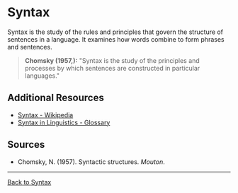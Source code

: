 # Syntax

Syntax is the study of the rules and principles that govern the structure of sentences in a language. It examines how words combine to form phrases and sentences.

> **Chomsky (1957,):**
> "Syntax is the study of the principles and processes by which sentences are constructed in particular languages."

## Additional Resources

- [Syntax - Wikipedia](https://en.wikipedia.org/wiki/Syntax)
- [Syntax in Linguistics - Glossary](https://glossary.sil.org/term/syntax)

## Sources

- Chomsky, N. (1957). Syntactic structures. *Mouton*.

---

[Back to Syntax](../README.md)
